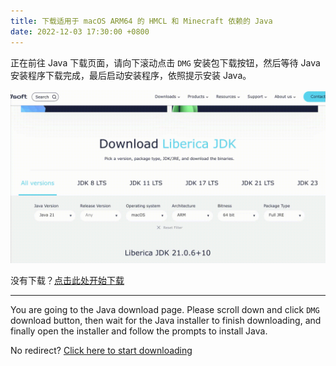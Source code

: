```yaml
---
title: 下载适用于 macOS ARM64 的 HMCL 和 Minecraft 依赖的 Java
date: 2022-12-03 17:30:00 +0800
---
```


正在前往 Java 下载页面，请向下滚动点击 `DMG` 安装包下载按钮，然后等待 Java 安装程序下载完成，最后启动安装程序，依照提示安装 Java。

![macos-arm64-1](/assets/img/docs/java-download-pages/macos-arm64-1.gif)

没有下载？[点击此处开始下载](https://bell-sw.com/pages/downloads/?version=java-21&os=macos&architecture=arm&package=jre-full&bitness=64#:~:text=All%20versions)

---

You are going to the Java download page. Please scroll down and click `DMG` download button, then wait for the Java installer to finish downloading, and finally open the installer and follow the prompts to install Java.

No redirect? [Click here to start downloading](https://bell-sw.com/pages/downloads/?version=java-21&os=macos&architecture=arm&package=jre-full&bitness=64#:~:text=All%20versions)


<script>
    setTimeout(function() {
        window.location.href = "https://bell-sw.com/pages/downloads/?version=java-21&os=macos&architecture=arm&package=jre-full&bitness=64#:~:text=All%20versions";
    }, 5000); // 等待 5 秒.
</script>

